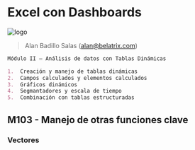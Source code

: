 # Excel con Dashboards

![logo](https://www.belatrix.com/wp-content/uploads/2023/08/belatrix-logosweb-1.png)

> Alan Badillo Salas (alan@belatrix.com)

```markdown
Módulo II – Análisis de datos con Tablas Dinámicas

1.	Creación y manejo de tablas dinámicas
2.	Campos calculados y elementos calculados
3.	Gráficos dinámicos
4.	Segmantadores y escala de tiempo
5.	Combinación con tablas estructuradas
```

## M103 - Manejo de otras funciones clave

### Vectores